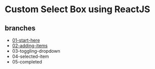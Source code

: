 # Custom Select Box using ReactJS

## branches

* [01-start-here](https://github.com/react-u/19-custom-select-box/tree/01-start-here)
* [02-adding-items](https://github.com/react-u/19-custom-select-box/tree/02-adding-items)
* 03-toggling-dropdown
* 04-selected-item
* 05-completed


